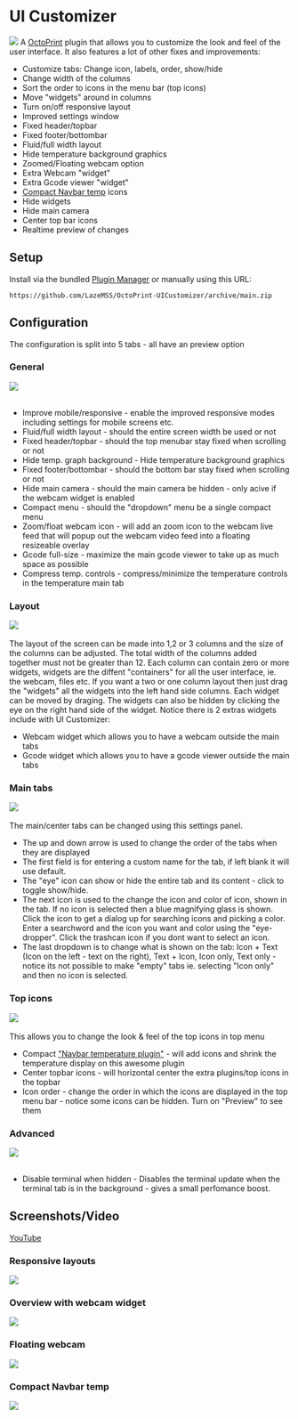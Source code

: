 # UI Customizer
![](extras/responsive.png)
A [OctoPrint](https://github.com/foosel/OctoPrint) plugin that allows you to customize the look and feel of the user interface.
It also features a lot of other fixes and improvements:
* Customize tabs: Change icon, labels, order, show/hide
* Change width of the columns
* Sort the order to icons in the menu bar (top icons)
* Move "widgets" around in columns
* Turn on/off responsive layout
* Improved settings window
* Fixed header/topbar
* Fixed footer/bottombar
* Fluid/full width layout
* Hide temperature background graphics
* Zoomed/Floating webcam option
* Extra Webcam "widget"
* Extra Gcode viewer "widget"
* [Compact Navbar temp](https://plugins.octoprint.org/plugins/navbartemp/) icons
* Hide widgets
* Hide main camera
* Center top bar icons
* Realtime preview of changes

## Setup

Install via the bundled [Plugin Manager](https://github.com/foosel/OctoPrint/wiki/Plugin:-Plugin-Manager)
or manually using this URL:

    https://github.com/LazeMSS/OctoPrint-UICustomizer/archive/main.zip


## Configuration
The configuration is split into 5 tabs - all have an preview option

### General
![](extras/s1.png)<br/><br/>
* Improve mobile/responsive - enable the improved responsive modes including settings for mobile screens etc.
* Fluid/full width layout - should the entire screen width be used or not
* Fixed header/topbar - should the top menubar stay fixed when scrolling or not
* Hide temp. graph background - Hide temperature background graphics
* Fixed footer/bottombar - should the bottom bar stay fixed when scrolling or not
* Hide main camera - should the main camera be hidden - only acive if the webcam widget is enabled
* Compact menu - should the "dropdown" menu be a single compact menu
* Zoom/float webcam icon - will add an zoom icon to the webcam live feed that will popup out the webcam video feed into a floating resizeable overlay
* Gcode full-size - maximize the main gcode viewer to take up as much space as possible
* Compress temp. controls - compress/minimize the temperature controls in the temperature main tab


### Layout
![](extras/s2.png)<br/><br/>
The layout of the screen can be made into 1,2 or 3 columns and the size of the columns can be adjusted. The total width of the columns added together must not be greater than 12. Each column can contain zero or more widgets, widgets are the diffent "containers" for all the user interface, ie. the webcam, files etc.
If you want a two or one column layout then just drag the "widgets" all the widgets into the left hand side columns.
Each widget can be moved by draging. The widgets can also be hidden by clicking the eye on the right hand side of the widget.
Notice there is 2 extras widgets include with UI Customizer:
- Webcam widget which allows you to have a webcam outside the main tabs
- Gcode widget which allows you to have a gcode viewer outside the main tabs

### Main tabs
![](extras/s3.png)<br/><br/>
The main/center tabs can be changed using this settings panel.
* The up and down arrow is used to change the order of the tabs when they are displayed
* The first field is for entering a custom name for the tab, if left blank it will use default.
* The "eye" icon can show or hide the entire tab and its content - click to toggle show/hide.
* The next icon is used to the change the icon and color of icon, shown in the tab. If no icon is selected then a blue magnifying glass is shown. Click the icon to get a dialog up for searching icons and picking a color. Enter a searchword and the icon you want and color using the "eye-dropper". Click the trashcan icon if you dont want to select an icon.
* The last dropdown is to change what is shown on the tab: Icon + Text (Icon on the left - text on the right), Text + Icon, Icon only, Text only - notice its not possible to make "empty" tabs ie. selecting "Icon only" and then no icon is selected.


### Top icons
![](extras/s4.png)<br/><br/>
This allows you to change the look & feel of the top icons in top menu
* Compact ["Navbar temperature plugin"](https://plugins.octoprint.org/plugins/navbartemp/) - will add icons and shrink the temperature display on this awesome plugin
* Center topbar icons - will horizontal center the extra plugins/top icons in the topbar
* Icon order - change the order in which the icons are displayed in the top menu bar - notice some icons can be hidden. Turn on "Preview" to see them

### Advanced

![](extras/s5.png)<br/><br/>
* Disable terminal when hidden - Disables the terminal update when the terminal tab is in the background - gives a small perfomance boost.

## Screenshots/Video
[YouTube](https://youtu.be/BTiI6i1Rc5c)
### Responsive layouts
![](extras/responsive.png)
### Overview with webcam widget
![](extras/camwidget.png)
### Floating webcam
![](extras/floating.png)
### Compact Navbar temp
![](extras/compactnav.png)
